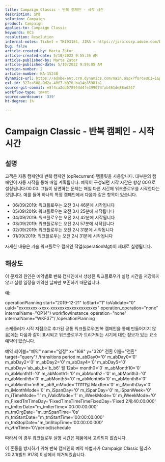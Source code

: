```yaml
---
title: Campaign Classic - 반복 캠페인 - 시작 시간
description: 설명
solution: Campaign
product: Campaign
applies-to: Campaign Classic
keywords: KCS
resolution: Resolution
internal-notes: Ticket = TK193184, JIRA = https://jira.corp.adobe.com/browse/NEO-18567
bug: false
article-created-by: Marta Zator
article-created-date: 5/10/2022 9:55:36 AM
article-published-by: Marta Zator
article-published-date: 5/10/2022 9:59:05 AM
version-number: 2
article-number: KA-15248
dynamics-url: https://adobe-ent.crm.dynamics.com/main.aspx?forceUCI=1&pagetype=entityrecord&etn=knowledgearticle&id=c8207854-47d0-ec11-a7b5-00224809c101
exl-id: 327ca508-9d2a-40f7-b870-ba14c85981a1
source-git-commit: e8f4ca2dd578944d4fe399074fab461de88ad247
workflow-type: tm+mt
source-wordcount: '339'
ht-degree: 1%

---
```


# Campaign Classic - 반복 캠페인 - 시작 시간

## 설명


고객은 자동 캠페인에 반복 캠페인 (opRecurrent) 템플릿을 사용합니다. 대부분의 캠페인이 자동 시작을 통해 매일 계획됩니다. 예약이 구성되면 시작 시간은 항상 00으로 설정됩니다:00:00. 그들이 당면하는 문제는 매일 다른 시간에 워크플로우를 시작한다는 것입니다.
예를 들어 하나의 특정 캠페인에서 다음과 같은 항목이 있습니다.

- 06/09/2019: 워크플로우는 오전 3시 46분에 시작됩니다
- 05/09/2019: 워크플로우는 오전 3시 25분에 시작됩니다
- 04/09/2019: 워크플로우는 오전 2시 42분에 시작됩니다
- 03/09/2019: 워크플로우는 오전 2시 57분에 시작됩니다
- 02/09/2019: 워크플로우는 오전 2시 31분에 시작됩니다
- 01/09/2019: 워크플로우는 오전 2시 31분에 시작됩니다


자세한 내용은 기술 워크플로우 캠페인 작업(operationMgt)이 제대로 실행됩니다.


## 해상도


이 문제의 원인은 예약별로 반복 캠페인에서 생성된 워크플로우가 실행 시간을 저장하지 않고 실행 일정을 예약한 날짜만 보존하기 때문입니다.

예:

operationPlanning start=&quot;2019-12-21&quot; toStart=&quot;1&quot; toValidate=&quot;0&quot; uuid=&quot;xxxxxxxx-xxxx-xxxxxxxxxxxxxxxxxxxx&quot; operation_operation=&quot;none&quot; internalName=&quot;OP14&quot;/ workflowInstance_operation=&quot;none&quot; internalName=&quot;WKF37&quot;/ /operationPlanning

스케줄러가 시작 지점으로 추가된 공통 워크플로우(반복 캠페인을 통해 만들어지지 않음)에는 다음과 같이 표시되고 워크플로우가 트리거되는 시기에 대한 정보가 있는 요소 예약이 있습니다.

예약 레이블=&quot;예약&quot; name=&quot;일정&quot; x=&quot;168&quot; y=&quot;320&quot; 전환 이름=&quot;전환&quot; target=&quot;query&quot;/ /transitions period m_abDay0=&#39;0&#39; m_abDay0=&#39;0&#39; m_abDay2=&#39;0&#39; m_abDay2=&#39;0&#39; m_abDay4=&#39;0&#39; m_abDay5=&#39;0&#39; m_abDay=&#39;ab_ab_b=&#39;b_b6&#39; 월 12ab= month0=&#39;0&#39; m_abMonth10=&#39;0&#39; m_abMonth11=&#39;0&#39; m_abMonth1=&#39;0&#39; m_abMonth2=&#39;0&#39; m_abMonth3=&#39;0&#39; m_abMonth5=&#39;0&#39; m_abMonth5=&#39;0&#39; m_abMonth6=&#39;0&#39; m_abMonth8=&#39;0&#39; m_abMonth=&#39;m9&#39;m_ab9_mMode=&#39;111111일 MaxIter=&#39;0&#39; m_iMonthDay=&#39;0&#39; m_iMonthMode=&#39;0&#39; m_iSpanDay=&#39;0&#39; m_iSpanDay=&#39;0&#39; m_iSpanWeek=&#39;0&#39; m_iTimeMode=&#39;1&#39; m_iValidMode=&#39;1&#39; m_iWeekMode=&#39;0&#39; m_iWeekMode=&#39;0&#39; m_FixedTmTimeDay=&#39;FixedTimeTimeTimeFixedDay=&#39;Fixed 2개:40:00.000&#39; m_tmIterDate=&quot;m_tmIterTime=&#39;00:00:00.000&#39; m_tmOrgDate=&quot;m_tmSpanTime=&#39;0s&#39; m_tmStartDate=&quot;m_tmStartTime=&#39;00:00:00.000&#39; m_tmStopDate=&quot;m_tmStopTime=&#39;00:00:00.000&#39; m_vtmTime=&#39;0&#39;/period/schedule

따라서 이 경우 워크플로우 실행 시간은 제품에서 고려되지 않습니다.

이 혼동을 방지하기 위해 반복 캠페인의 예약 마법사가 Campaign Classic 릴리스 20.2.1(빌드 9178) 이상에서 제거되었습니다.
